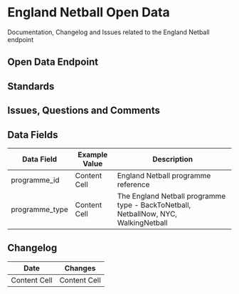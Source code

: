 # England Netball Open Data
Documentation, Changelog and Issues related to the England Netball endpoint
## Open Data Endpoint
## Standards
## Issues, Questions and Comments
## Data Fields

| Data Field  | Example Value | Description | 
| ------------- | ------------- | ------------- |
| programme_id  | Content Cell  | England Netball programme reference  |
| programme_type  | Content Cell  | The England Netball programme type - BackToNetball, NetballNow, NYC, WalkingNetball  |

## Changelog

| Date  | Changes |
| ------------- | ------------- |
| Content Cell  | Content Cell  |
